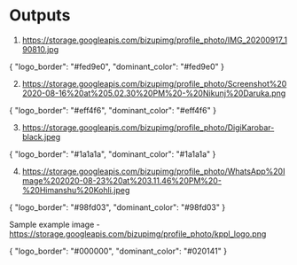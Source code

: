 # Outputs

1) https://storage.googleapis.com/bizupimg/profile_photo/IMG_20200917_190810.jpg

{
    "logo_border": "#fed9e0",
    "dominant_color": "#fed9e0"
}

2) https://storage.googleapis.com/bizupimg/profile_photo/Screenshot%202020-08-16%20at%205.02.30%20PM%20-%20Nikunj%20Daruka.png

{
    "logo_border": "#eff4f6",
    "dominant_color": "#eff4f6"
}

3) https://storage.googleapis.com/bizupimg/profile_photo/DigiKarobar-black.jpeg

{
    "logo_border": "#1a1a1a",
    "dominant_color": "#1a1a1a"
}

4) https://storage.googleapis.com/bizupimg/profile_photo/WhatsApp%20Image%202020-08-23%20at%203.11.46%20PM%20-%20Himanshu%20Kohli.jpeg

{
    "logo_border": "#98fd03",
    "dominant_color": "#98fd03"
}

Sample example image - https://storage.googleapis.com/bizupimg/profile_photo/kppl_logo.png

{
    "logo_border": "#000000",
    "dominant_color": "#020141"
}

